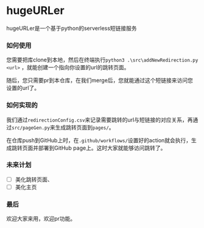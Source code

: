 # hugeURLer

hugeURLer是一个基于python的serverless短链接服务

### 如何使用

您需要把库clone到本地，然后在终端执行`python3 .\src\addNewRedirection.py  <url>` ，就能创建一个指向你设置的url的跳转页面。

随后，您只需要pr到本仓库，在我们merge后，您就能通过这个短链接来访问您设置的url了。

### 如何实现的

我们通过`redirectionConfig.csv`来记录需要跳转的url与短链接的对应关系，再通过`src/pageGen.py`来生成跳转页面到`pages/`。

在仓库push到GitHub上时，在`.github/workflows/`设置好的action就会执行，生成跳转页面并部署到GitHub page上。这时大家就能够访问跳转了。

### 未来计划

- [ ] 美化跳转页面、
- [ ] 美化主页

### 最后

欢迎大家来用，欢迎pr功能。